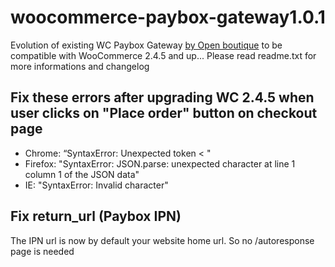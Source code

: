 # woocommerce-paybox-gateway1.0.1
Evolution of existing WC Paybox Gateway [by Open boutique](https://wordpress.org/plugins/woocommerce-paybox-gateway/) to be compatible with WooCommerce 2.4.5 and up...
Please read readme.txt for more informations and changelog

## Fix these errors after upgrading WC 2.4.5 when user clicks on "Place order" button on checkout page
* Chrome: “SyntaxError: Unexpected token < "
* Firefox: "SyntaxError: JSON.parse: unexpected character at line 1 column 1 of the JSON data"
* IE: "SyntaxError: Invalid character"

## Fix return_url (Paybox IPN)
The IPN url is now by default your website home url.
So no /autoresponse page is needed
